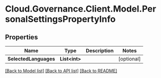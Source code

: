# Cloud.Governance.Client.Model.PersonalSettingsPropertyInfo
## Properties

Name | Type | Description | Notes
------------ | ------------- | ------------- | -------------
**SelectedLanguages** | **List&lt;int&gt;** |  | [optional] 

[[Back to Model list]](../README.md#documentation-for-models) [[Back to API list]](../README.md#documentation-for-api-endpoints) [[Back to README]](../README.md)

